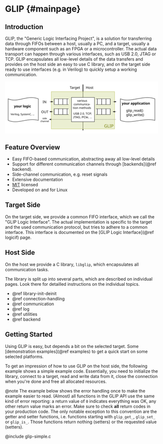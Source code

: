 GLIP {#mainpage}
===

Introduction
------------

GLIP, the "Generic Logic Interfacing Project", is a solution for transferring
data through FIFOs between a host, usually a PC, and a target, usually a
hardware component such as an FPGA or a microcontroller. The actual data
transport can happen through various interfaces, such as USB 2.0, JTAG or TCP.
GLIP encapsulates all low-level details of the data transfers and provides on
the host side an easy to use C library, and on the target side ready to use
interfaces (e.g. in Verilog) to quickly setup a working communication.

![GLIP Overview](glip-overview.svg "GLIP Overview")

Feature Overview
----------------
 - Easy FIFO-based communication, abstracting away all low-level details
 - Support for different communication channels through
   [backends](@ref backend).
 - Side-channel communication, e.g. reset signals
 - Extensive documentation
 - [MIT](http://opensource.org/licenses/MIT) licensed
 - Developed on and for Linux

Target Side
-----------
On the target side, we provide a common FIFO interface, which we call the "GLIP
Logic Interface". The actual implementation is specific to the target and the
used communication protocol, but tries to adhere to a common interface. This
interface is documented on the [GLIP Logic Interface](@ref logicif) page.

Host Side
---------
On the host we provide a C library, `libglip`, which encapsulates all
communication tasks.

The library is split up into several parts, which are described on individual
pages. Look there for detailled instructions on the individual topics.
- @ref library-init-deinit
- @ref connection-handling
- @ref communication
- @ref log
- @ref utilities
- @ref backend

Getting Started
---------------

Using GLIP is easy, but depends a bit on the selected target. Some
[demonstration examples](@ref examples) to get a quick start on some
selected platforms.

To get an impression of how to use GLIP on the host side, the
following example shows a simple example code. Essentially, you need
to initialize the library, connect to a target, read and write data
from it, close the connection when you're done and free all allocated
resources.

@note The example below shows the error handling once to make the example
  easier to read. (Almost) all functions in the GLIP API use the same kind of
  error reporting: a return value of <code>0</code> indicates everything was
  OK, any other return value marks an error.
  Make sure to check <b>all</b> return codes in your production code.
  The only notable exception to this convention are the getter and setter
  functions, i.e. functions starting with <code>glip_get_</code>,
  <code>glip_set_</code> or <code>glip_is_</code>. Those functions return
  nothing (setters) or the requested value (setters).

@include glip-simple.c
